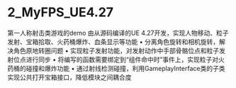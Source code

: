 # 2_MyFPS_UE4.27
 第一人称射击类游戏的demo
	由从源码编译的UE 4.27开发，实现人物移动、粒子发射、宝箱拾取、火药桶爆炸、血条显示等功能
•	分离角色旋转和相机旋转，解决角色原地转圈问题
•	实现粒子发射功能，对发射动作中手部骨骼位点和粒子发射位点进行同步
•	将编写的函数需要绑定到“组件命中时”事件上，实现粒子对火药桶的碰撞和爆炸功能
•	通过射线检测碰撞，利用GameplayInterface类的子类实现公共打开宝箱接口，降低模块之间耦合度


